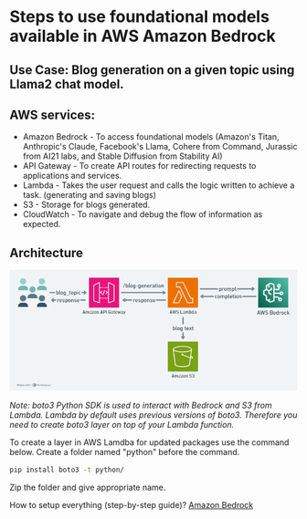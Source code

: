 # Steps to use foundational models available in AWS Amazon Bedrock

## Use Case: Blog generation on a given topic using Llama2 chat model.

## AWS services:
- Amazon Bedrock - To access foundational models (Amazon's Titan, Anthropic's Claude, Facebook's Llama, Cohere from Command, Jurassic from AI21 labs, and Stable Diffusion from Stability AI)
- API Gateway - To create API routes for redirecting requests to applications and services.
- Lambda - Takes the user request and calls the logic written to achieve a task. (generating and saving blogs)
- S3 - Storage for blogs generated.
- CloudWatch - To navigate and debug the flow of information as expected.

## Architecture
![1715675905217](image/readme/1715675905217.png)

*Note: boto3 Python SDK is used to interact with Bedrock and S3 from Lambda. Lambda by default uses previous versions of boto3. Therefore you need to create boto3 layer on top of your Lambda function.*

To create a layer in AWS Lamdba for updated packages use the command below. Create a folder named "python" before the command.
```bash
pip install boto3 -t python/
```

Zip the folder and give appropriate name.

How to setup everything (step-by-step guide)?
[Amazon Bedrock](How-to-setup/Using_Amazon_Bedrock.pdf)

